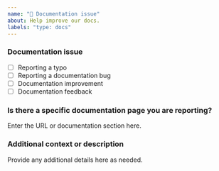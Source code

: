 ```yaml
---
name: "📖 Documentation issue"
about: Help improve our docs.
labels: "type: docs"
---
```


### Documentation issue

<!-- (Update "[ ]" to "[x]" to check a box) -->

- [ ] Reporting a typo
- [ ] Reporting a documentation bug
- [ ] Documentation improvement
- [ ] Documentation feedback

<!--
  If your issue is not regarding the documentation, please choose an issue type:
  https://github.com/BlackBeltTechnology/judo-runtime-core-jsl/issues/new/choose
-->

### Is there a specific documentation page you are reporting?

Enter the URL or documentation section here.

### Additional context or description

Provide any additional details here as needed.

